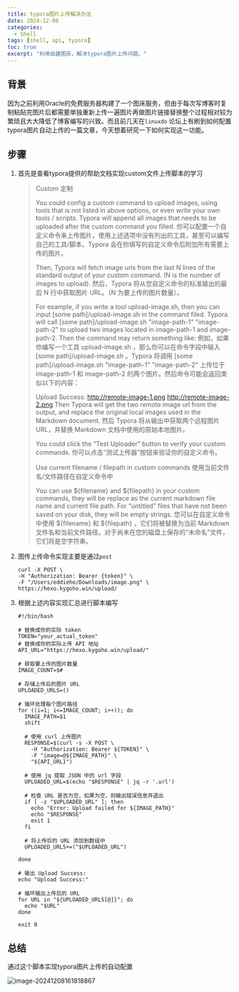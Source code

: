 ```yaml
---
title: typora图片上传解决办法
date: 2024-12-08
categories: 
  - Shell
tags: [shell, api, typora]
toc: true
excerpt: "利用自建图床，解决typora图片上传问题。"
---
```


## 背景

因为之前利用Oracle的免费服务器构建了一个图床服务，但由于每次写博客时复制粘贴完图片后都需要单独重新上传一遍图片再做图片链接替换整个过程相对较为繁琐且大大降低了博客编写的兴致。而且前几天在`linuxdo` 论坛上有刷到如何配置typora图片自动上传的一篇文章，今天想着研究一下如何实现这一功能。

## 步骤

1. 首先是查看typora提供的帮助文档实现custom文件上传脚本的学习

   > Custom 定制
   >
   > You could config a custom command to upload images, using tools that is not listed in above options, or even write your own tools / scripts. Typora will append all images that needs to be uploaded after the custom command you filled.
   > 你可以配置一个自定义命令来上传图片，使用上述选项中没有列出的工具，甚至可以编写自己的工具/脚本。Typora 会在你填写的自定义命令后附加所有需要上传的图片。
   >
   > Then, Typora will fetch image urls from the last N lines of the standard output of your custom command. (N is the number of images to upload).
   > 然后，Typora 将从您自定义命令的标准输出的最后 N 行中获取图片 URL。（N 为要上传的图片数量）。
   >
   > For example, if you write a tool upload-image.sh, then you can input [some path]/upload-image.sh in the command filed. Typora will call [some path]/upload-image.sh "image-path-1" "image-path-2" to upload two images located in image-path-1 and image-path-2. Then the command may return something like:
   > 例如，如果你编写一个工具 upload-image.sh ，那么你可以在命令字段中输入 [some path]/upload-image.sh 。Typora 将调用 [some path]/upload-image.sh "image-path-1" "image-path-2" 上传位于 image-path-1 和 image-path-2 的两个图片。然后命令可能会返回类似以下的内容：
   >
   > Upload Success:
   > http://remote-image-1.png
   > http://remote-image-2.png
   > Then Typora will get the two remote image url from the output, and replace the original local images used in the Markdown document.
   > 然后 Typora 将从输出中获取两个远程图片 URL，并替换 Markdown 文档中使用的原始本地图片。
   >
   > You could click the “Test Uploader” button to verify your custom commands.
   > 你可以点击“测试上传器”按钮来验证你的自定义命令。
   >
   > Use current filename / filepath in custom commands
   > 使用当前文件名/文件路径在自定义命令中
   >
   > You can use ${filename} and ${filepath} in your custom commands, they will be replace as the current markdown file name and current file path. For “untitled” files that have not been saved on your disk, they will be empty strings.
   > 您可以在自定义命令中使用 ${filename} 和 ${filepath} ，它们将被替换为当前 Markdown 文件名和当前文件路径。对于尚未在您的磁盘上保存的“未命名”文件，它们将是空字符串。

2. 图传上传命令实现主要是通过`post`

   ```shell
   curl -X POST \
   -H "Authorization: Bearer {token}" \
   -F "/Users/eddieho/Downloads/image.png" \
   https://hexo.kygoho.win/upload/
   ```

3. 根据上述内容实现汇总进行脚本编写

   ```shell 
   #!/bin/bash
   
   # 替换成你的实际 token
   TOKEN="your_actual_token"
   # 替换成你的实际上传 API 地址
   API_URL="https://hexo.kygoho.win/upload/"
   
   # 获取要上传的图片数量
   IMAGE_COUNT=$#
   
   # 存储上传后的图片 URL
   UPLOADED_URLS=()
   
   # 循环处理每个图片路径
   for ((i=1; i<=IMAGE_COUNT; i++)); do
     IMAGE_PATH=$1
     shift
   
     # 使用 curl 上传图片
     RESPONSE=$(curl -s -X POST \
       -H "Authorization: Bearer ${TOKEN}" \
       -F "image=@${IMAGE_PATH}" \
       "${API_URL}")
   
     # 使用 jq 提取 JSON 中的 url 字段
     UPLOADED_URL=$(echo "$RESPONSE" | jq -r '.url')
   
     # 检查 URL 是否为空，如果为空，则输出错误信息并退出
     if [ -z "$UPLOADED_URL" ]; then
       echo "Error: Upload failed for ${IMAGE_PATH}"
       echo "$RESPONSE"
       exit 1
     fi
   
     # 将上传后的 URL 添加到数组中
     UPLOADED_URLS+=("$UPLOADED_URL")
   
   done
   
   # 输出 Upload Success:
   echo "Upload Success:"
   
   # 循环输出上传后的 URL
   for URL in "${UPLOADED_URLS[@]}"; do
     echo "$URL"
   done
   
   exit 0
   
   ```

## 总结

通过这个脚本实现typora图片上传的自动配置

![image-20241208161818867](http://hexo.kygoho.win/upload/uploads/030fef6e-231d-4961-8dde-e7fd8756c08c.png)

